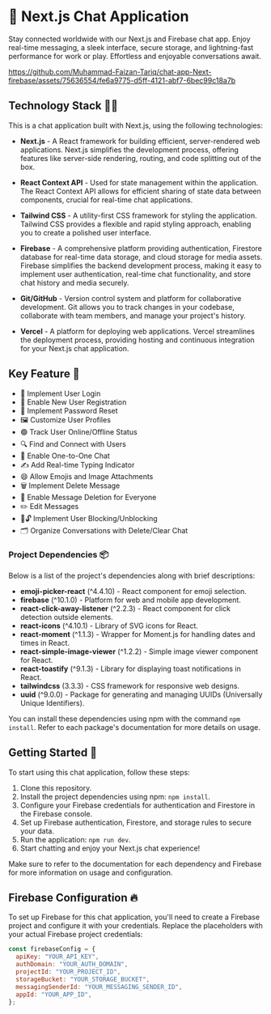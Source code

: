 # 🔗 Next.js Chat Application
Stay connected worldwide with our Next.js and Firebase chat app. Enjoy real-time messaging, a sleek interface, secure storage, and lightning-fast performance for work or play. Effortless and enjoyable conversations await.

https://github.com/Muhammad-Faizan-Tariq/chat-app-Next-firebase/assets/75636554/fe6a9775-d5ff-4121-abf7-6bec99c18a7b

## Technology Stack 👨‍💻
This is a chat application built with Next.js, using the following technologies:

- **Next.js** - A React framework for building efficient, server-rendered web applications. Next.js simplifies the development process, offering features like server-side rendering, routing, and code splitting out of the box.

- **React Context API** - Used for state management within the application. The React Context API allows for efficient sharing of state data between components, crucial for real-time chat applications.

- **Tailwind CSS** - A utility-first CSS framework for styling the application. Tailwind CSS provides a flexible and rapid styling approach, enabling you to create a polished user interface.

- **Firebase** - A comprehensive platform providing authentication, Firestore database for real-time data storage, and cloud storage for media assets. Firebase simplifies the backend development process, making it easy to implement user authentication, real-time chat functionality, and store chat history and media securely.

- **Git/GitHub** - Version control system and platform for collaborative development. Git allows you to track changes in your codebase, collaborate with team members, and manage your project's history.

- **Vercel** - A platform for deploying web applications. Vercel streamlines the deployment process, providing hosting and continuous integration for your Next.js chat application.

## Key Feature 🔑

- 🔐 Implement User Login
- 📝 Enable New User Registration
- 🔄 Implement Password Reset
- 🖼️ Customize User Profiles
- 🟢 Track User Online/Offline Status
- 🔍 Find and Connect with Users
- 💬 Enable One-to-One Chat
- ✍️ Add Real-time Typing Indicator
- 😄 Allow Emojis and Image Attachments
- 🗑️ Implement Delete Message
- 🚫 Enable Message Deletion for Everyone
- ✏️ Edit Messages
- 🚫🔓 Implement User Blocking/Unblocking
- 🗂️ Organize Conversations with Delete/Clear Chat

### Project Dependencies 📦

Below is a list of the project's dependencies along with brief descriptions:

- **emoji-picker-react** (^4.4.10) - React component for emoji selection.
- **firebase** (^10.1.0) - Platform for web and mobile app development.
- **react-click-away-listener** (^2.2.3) - React component for click detection outside elements.
- **react-icons** (^4.10.1) - Library of SVG icons for React.
- **react-moment** (^1.1.3) - Wrapper for Moment.js for handling dates and times in React.
- **react-simple-image-viewer** (^1.2.2) - Simple image viewer component for React.
- **react-toastify** (^9.1.3) - Library for displaying toast notifications in React.
- **tailwindcss** (3.3.3) - CSS framework for responsive web designs.
- **uuid** (^9.0.0) - Package for generating and managing UUIDs (Universally Unique Identifiers).

You can install these dependencies using npm with the command `npm install`. Refer to each package's documentation for more details on usage.

## Getting Started  🚀

To start using this chat application, follow these steps:

1. Clone this repository.
2. Install the project dependencies using npm: `npm install`.
3. Configure your Firebase credentials for authentication and Firestore in the Firebase console.
4. Set up Firebase authentication, Firestore, and storage rules to secure your data.
5. Run the application: `npm run dev`.
6. Start chatting and enjoy your Next.js chat experience!

Make sure to refer to the documentation for each dependency and Firebase for more information on usage and configuration.

## Firebase Configuration  🔥

To set up Firebase for this chat application, you'll need to create a Firebase project and configure it with your credentials. Replace the placeholders with your actual Firebase project credentials:

```javascript
const firebaseConfig = {
  apiKey: "YOUR_API_KEY",
  authDomain: "YOUR_AUTH_DOMAIN",
  projectId: "YOUR_PROJECT_ID",
  storageBucket: "YOUR_STORAGE_BUCKET",
  messagingSenderId: "YOUR_MESSAGING_SENDER_ID",
  appId: "YOUR_APP_ID",
};
